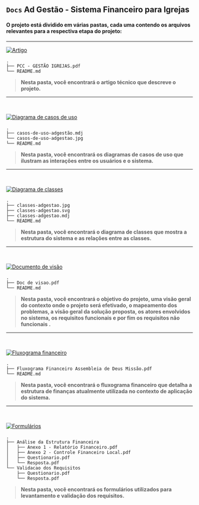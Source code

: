 ## `Docs` Ad Gestão - Sistema Financeiro para Igrejas

#### O projeto está dividido em várias pastas, cada uma contendo os arquivos relevantes para a respectiva etapa do projeto:

<hr>

[![Artigo](https://img.shields.io/badge/Artigo-darkgreen?style=for-the-badge&logo=book&logoColor=white)](./artigo)
```
.
├── PCC - GESTÃO IGREJAS.pdf
└── README.md
```

> **Nesta pasta, você encontrará o artigo técnico que descreve o projeto.**
<hr>
<br>

[![Diagrama de casos de uso](https://img.shields.io/badge/Diagrama%20de%20casos%20de%20uso-darkgreen?style=for-the-badge&logo=clipboard-list&logoColor=white)](./diagrama%20de%20casos%20de%20uso)
```
.
├── casos-de-uso-adgestão.mdj
└── casos-de-uso-adgestao.jpg
└── README.md
```
> **Nesta pasta, você encontrará os diagramas de casos de uso que ilustram as interações entre os usuários e o sistema.**
<hr>
<br>

[![Diagrama de classes](https://img.shields.io/badge/Diagrama%20de%20classes-darkgreen?style=for-the-badge&logo=project-diagram&logoColor=white)](./diagrama%20de%20classes)
```
.
├── classes-adgestao.jpg
├── classes-adgestao.svg
├── classes-adgestao.mdj
└── README.md
```
> **Nesta pasta, você encontrará o diagrama de classes que mostra a estrutura do sistema e as relações entre as classes.**
<hr>
<br>

[![Documento de visão](https://img.shields.io/badge/Documento%20de%20visao-darkgreen?style=for-the-badge&logo=book&logoColor=white)](./documento%20de%20visao)
```
.
├── Doc de visao.pdf
└── README.md
```

> **Nesta pasta, você encontrará o objetivo do projeto, uma visão geral do contexto onde o projeto será efetivado, o mapeamento dos problemas, a visão geral da solução proposta, os atores envolvidos no sistema, os requisitos funcionais e por fim os requisitos não funcionais .**
<hr>
<br>

[![Fluxograma financeiro](https://img.shields.io/badge/Fluxograma%20financeiro-darkgreen?style=for-the-badge&logo=cash-register&logoColor=white)](./fluxograma%20financeiro)
```
.
├── Fluxograma Financeiro Assembleia de Deus Missão.pdf
└── README.md
```
> **Nesta pasta, você encontrará o fluxograma financeiro que detalha a estrutura de finanças atualmente utilizada no contexto de aplicação do sistema.**
<hr>
<br>

[![Formulários](https://img.shields.io/badge/Formulários-darkgreen?style=for-the-badge&logo=file-alt&logoColor=white)](./formularios)
```
.
├── Análise da Estrutura Financeira
│   ├── Anexo 1 - Relatório Financeiro.pdf
│   ├── Anexo 2 - Controle Financeiro Local.pdf
│   ├── Questionario.pdf
│   └── Resposta.pdf
└── Validacao dos Requisitos
    ├── Questionario.pdf
    └── Resposta.pdf
```
> **Nesta pasta, você encontrará os formulários utilizados para levantamento e validação dos requisitos.**